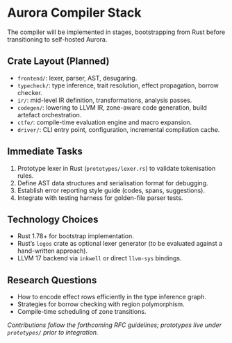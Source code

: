 # Aurora Compiler Stack

The compiler will be implemented in stages, bootstrapping from Rust before transitioning to self-hosted Aurora.

## Crate Layout (Planned)
- `frontend/`: lexer, parser, AST, desugaring.
- `typecheck/`: type inference, trait resolution, effect propagation, borrow checker.
- `ir/`: mid-level IR definition, transformations, analysis passes.
- `codegen/`: lowering to LLVM IR, zone-aware code generation, build artefact orchestration.
- `ctfe/`: compile-time evaluation engine and macro expansion.
- `driver/`: CLI entry point, configuration, incremental compilation cache.

## Immediate Tasks
1. Prototype lexer in Rust (`prototypes/lexer.rs`) to validate tokenisation rules.
2. Define AST data structures and serialisation format for debugging.
3. Establish error reporting style guide (codes, spans, suggestions).
4. Integrate with testing harness for golden-file parser tests.

## Technology Choices
- Rust 1.78+ for bootstrap implementation.
- Rust’s `logos` crate as optional lexer generator (to be evaluated against a hand-written approach).
- LLVM 17 backend via `inkwell` or direct `llvm-sys` bindings.

## Research Questions
- How to encode effect rows efficiently in the type inference graph.
- Strategies for borrow checking with region polymorphism.
- Compile-time scheduling of zone transitions.

*Contributions follow the forthcoming RFC guidelines; prototypes live under `prototypes/` prior to integration.*
